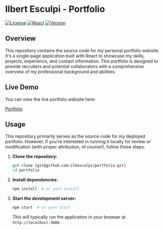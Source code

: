 # Ilbert Esculpi - Portfolio

[![License](https://img.shields.io/badge/License-MIT-yellow.svg)](https://opensource.org/licenses/MIT)
[![React](https://img.shields.io/badge/React-v18.x-blue)](https://react.dev/)
[![Version](https://img.shields.io/badge/version-1.1.1-green)](https://img.shields.io/badge/version-1.1.1-green)

## Overview

This repository contains the source code for my personal portfolio website. It's a single-page application built with React to showcase my skills, projects, experience, and contact information. This portfolio is designed to provide recruiters and potential collaborators with a comprehensive overview of my professional background and abilities.


## Live Demo

You can view the live portfolio website here:

[Portfolio](https://ilbesculpi.github.io/portfolio/)

## Usage

This repository primarily serves as the source code for my deployed portfolio. However, if you're interested in running it locally for review or modification (with proper attribution, of course!), follow these steps:

1.  **Clone the repository:**
    ```bash
    git clone [git@github.com:ilbesculpi/portfolio.git)
    cd portfolio
    ```

2.  **Install dependencies:**
    ```bash
    npm install  # or yarn install
    ```

3.  **Start the development server:**
    ```bash
    npm start  # or yarn start
    ```

    This will typically run the application in your browser at `http://localhost:3000`.
